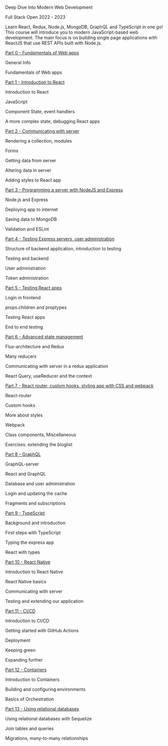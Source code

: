 Deep Dive Into Modern Web Development

Full Stack Open 2022 - 2023

Learn React, Redux, Node.js, MongoDB, GraphQL and TypeScript in one go! This course will introduce you to modern JavaScript-based web development. The main focus is on building single page applications with ReactJS that use REST APIs built with Node.js.


[Part 0 - Fundamentals of Web apps](https://fullstackopen.com/en/part0)

General Info

Fundamentals of Web apps

[Part 1 - Introduction to React](https://fullstackopen.com/en/part1)

Introduction to React

JavaScript

Component State, event handlers

A more complex state, debugging React apps

[Part 2 - Communicating with server](https://fullstackopen.com/en/part2)

Rendering a collection, modules

Forms

Getting data from server

Altering data in server

Adding styles to React app

[Part 3 - Programming a server with NodeJS and Express](https://fullstackopen.com/en/part3)

Node.js and Express

Deploying app to internet

Saving data to MongoDB

Validation and ESLint

[Part 4 - Testing Express servers, user administration](https://fullstackopen.com/en/part4)

Structure of backend application, introduction to testing

Testing and backend

User administration

Token administration

[Part 5 - Testing React apps](https://fullstackopen.com/en/part5)

Login in frontend

props.children and proptypes

Testing React apps

End to end testing

[Part 6 - Advanced state management](https://fullstackopen.com/en/part6)

Flux-architecture and Redux

Many reducers

Communicating with server in a redux application

React Query, useReducer and the context

[Part 7 - React router, custom hooks, styling app with CSS and webpack](https://fullstackopen.com/en/part7)

React-router

Custom hooks

More about styles

Webpack

Class components, Miscellaneous

Exercises: extending the bloglist

[Part 8 - GraphQL](https://fullstackopen.com/en/part8)

GraphQL-server

React and GraphQL

Database and user administration

Login and updating the cache

Fragments and subscriptions

[Part 9 - TypeScript](https://fullstackopen.com/en/part9)

Background and introduction

First steps with TypeScript

Typing the express app

React with types

[Part 10 - React Native](https://fullstackopen.com/en/part10)

Introduction to React Native

React Native basics

Communicating with server

Testing and extending our application

[Part 11 - CI/CD](https://fullstackopen.com/en/part11)

Introduction to CI/CD

Getting started with GitHub Actions

Deployment

Keeping green

Expanding further

[Part 12 - Containers](https://fullstackopen.com/en/part12)

Introduction to Containers

Building and configuring environments

Basics of Orchestration

[Part 13 - Using relational databases](https://fullstackopen.com/en/part13)

Using relational databases with Sequelize

Join tables and queries

Migrations, many-to-many relationships
